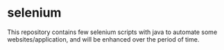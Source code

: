 # selenium
This repository contains few selenium scripts with java to automate some websites/application, and will be enhanced over the period of time. 
